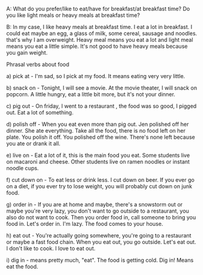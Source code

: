 A: What do you prefer/like to eat/have for breakfast/at breakfast time? Do you like light meals or heavy meals at breakfast time?

B: In my case, I like heavy meals at breakfast time. I eat a lot in breakfast. I could eat maybe an egg, a glass of milk, some cereal, sausage and noodles. that's why I am overweight. Heavy meal means you eat a lot and light meal means you eat a little simple. It's not good to have heavy meals because you gain weight.

Phrasal verbs about food

a) pick at - I'm sad, so I pick at my food. It means eating very very little. 

b) snack on - Tonight, I will see a movie. At the movie theater, I will snack on popcorn. A little hungry, eat a little bit more, but it's not your dinner.  

c) pig out - On friday, I went to a restaurant , the food was so good, I pigged out. Eat a lot of something.

d) polish off - When you eat even more than pig out. Jen polished off her dinner. She ate everything. Take all the food, there is no food left on her plate. You polish it off. You polished off the wine. There's none left because you ate or drank it all.

e) live on - Eat a lot of it, this is the main food you eat. Some students live on macaroni and cheese. Other students live on ramen noodles or instant noodle cups.

f) cut down on - To eat less or drink less. I cut down on beer. If you ever go on a diet, if you ever try to lose weight, you will probably cut down on junk food.

g) order in - If you are at home and maybe, there's a snowstorm out or maybe you're very lazy, you don't want to go outside to a restaurant, you also do not want to cook. Then you order food in, call someone to bring you food  in. Let's order in. I'm lazy. The food comes to your house.

h) eat out - You're actually going somewhere, you're going to a restaurant or maybe a fast food chain. When you eat out, you go outside. Let's eat out. I don't like to cook. I love to eat out.

i) dig in - means pretty much, "eat". The food is getting cold. Dig in! Means eat the food.

